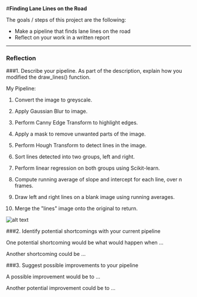 #**Finding Lane Lines on the Road** 

The goals / steps of this project are the following:
* Make a pipeline that finds lane lines on the road
* Reflect on your work in a written report


[//]: # (Image References)

[image1]: ./examples/grayscale.jpg "Grayscale"

---

### Reflection

###1. Describe your pipeline. As part of the description, explain how you modified the draw_lines() function.

My Pipeline:
1. Convert the image to greyscale.

2. Apply Gaussian Blur to image.

3. Perform Canny Edge Transform to highlight edges.

4. Apply a mask to remove unwanted parts of the image.

5. Perform Hough Transform to detect lines in the image.

6. Sort lines detected into two groups, left and right.

7. Perform linear regression on both groups using Scikit-learn.

8. Compute running average of slope and intercept for each line, over n frames.

9. Draw left and right lines on a blank image using running averages.

10. Merge the "lines" image onto the original to return.




![alt text][image1]


###2. Identify potential shortcomings with your current pipeline


One potential shortcoming would be what would happen when ... 

Another shortcoming could be ...


###3. Suggest possible improvements to your pipeline

A possible improvement would be to ...

Another potential improvement could be to ...
